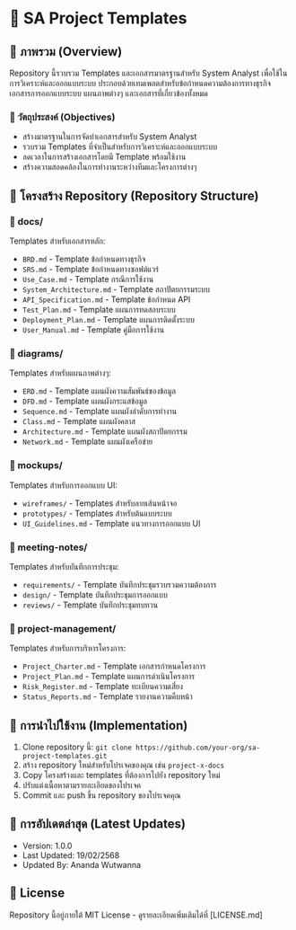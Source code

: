 # 📑 SA Project Templates

## 📖 ภาพรวม (Overview)
Repository นี้รวบรวม Templates และเอกสารมาตรฐานสำหรับ System Analyst เพื่อใช้ในการวิเคราะห์และออกแบบระบบ ประกอบด้วยเทมเพลตสำหรับข้อกำหนดความต้องการทางธุรกิจ เอกสารการออกแบบระบบ แผนภาพต่างๆ และเอกสารที่เกี่ยวข้องทั้งหมด

### 🎯 วัตถุประสงค์ (Objectives)
- สร้างมาตรฐานในการจัดทำเอกสารสำหรับ System Analyst
- รวบรวม Templates ที่จำเป็นสำหรับการวิเคราะห์และออกแบบระบบ
- ลดเวลาในการสร้างเอกสารโดยมี Template พร้อมใช้งาน
- สร้างความสอดคล้องในการทำงานระหว่างทีมและโครงการต่างๆ

## 📂 โครงสร้าง Repository (Repository Structure)

### 📁 docs/
Templates สำหรับเอกสารหลัก:
- `BRD.md` - Template ข้อกำหนดทางธุรกิจ
- `SRS.md` - Template ข้อกำหนดทางซอฟต์แวร์
- `Use_Case.md` - Template กรณีการใช้งาน
- `System_Architecture.md` - Template สถาปัตยกรรมระบบ
- `API_Specification.md` - Template ข้อกำหนด API
- `Test_Plan.md` - Template แผนการทดสอบระบบ
- `Deployment_Plan.md` - Template แผนการติดตั้งระบบ
- `User_Manual.md` - Template คู่มือการใช้งาน

### 📁 diagrams/
Templates สำหรับแผนภาพต่างๆ:
- `ERD.md` - Template แผนผังความสัมพันธ์ของข้อมูล
- `DFD.md` - Template แผนผังกระแสข้อมูล
- `Sequence.md` - Template แผนผังลำดับการทำงาน
- `Class.md` - Template แผนผังคลาส
- `Architecture.md` - Template แผนผังสถาปัตยกรรม
- `Network.md` - Template แผนผังเครือข่าย

### 📁 mockups/
Templates สำหรับการออกแบบ UI:
- `wireframes/` - Templates สำหรับลายเส้นหน้าจอ
- `prototypes/` - Templates สำหรับต้นแบบระบบ
- `UI_Guidelines.md` - Template แนวทางการออกแบบ UI

### 📁 meeting-notes/
Templates สำหรับบันทึกการประชุม:
- `requirements/` - Template บันทึกประชุมรวบรวมความต้องการ
- `design/` - Template บันทึกประชุมการออกแบบ
- `reviews/` - Template บันทึกประชุมทบทวน

### 📁 project-management/
Templates สำหรับการบริหารโครงการ:
- `Project_Charter.md` - Template เอกสารกำหนดโครงการ
- `Project_Plan.md` - Template แผนการดำเนินโครงการ
- `Risk_Register.md` - Template ทะเบียนความเสี่ยง
- `Status_Reports.md` - Template รายงานความคืบหน้า

## 🔄 การนำไปใช้งาน (Implementation)
1. Clone repository นี้: `git clone https://github.com/your-org/sa-project-templates.git`
2. สร้าง repository ใหม่สำหรับโปรเจคของคุณ เช่น `project-x-docs`
3. Copy โครงสร้างและ templates ที่ต้องการไปยัง repository ใหม่
4. ปรับแต่งเนื้อหาตามรายละเอียดของโปรเจค
5. Commit และ push ขึ้น repository ของโปรเจคคุณ

## 📅 การอัปเดตล่าสุด (Latest Updates)
- Version: 1.0.0
- Last Updated: 19/02/2568
- Updated By: Ananda Wutwanna

## 📄 License
Repository นี้อยู่ภายใต้ MIT License - ดูรายละเอียดเพิ่มเติมได้ที่ [LICENSE.md]